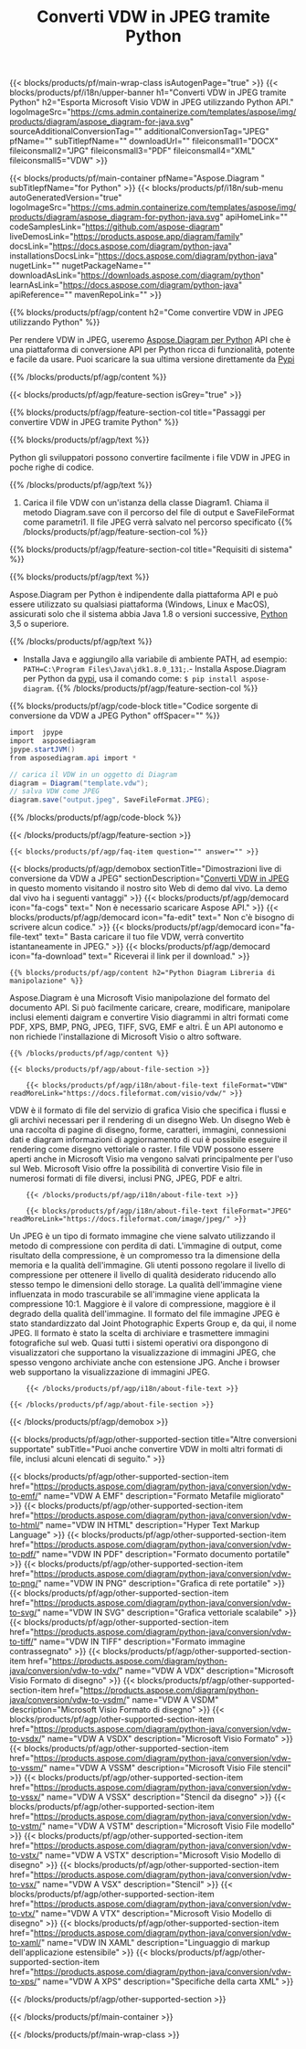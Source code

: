 ﻿---
title: Converti VDW in JPEG tramite Python 
weight: 1960
url: /it/python-java/conversion/vdw-to-jpeg/ 
description: Esempio di codice di conversione Python per il formato VDW in file JPEG. Usa questo codice di esempio per convertire VDW in JPEG all'interno di qualsiasi applicazione basata su Python.
---
{{< blocks/products/pf/main-wrap-class isAutogenPage="true" >}}
{{< blocks/products/pf/i18n/upper-banner h1="Converti VDW in JPEG tramite Python" h2="Esporta Microsoft Visio VDW in JPEG utilizzando Python API." logoImageSrc="https://cms.admin.containerize.com/templates/aspose/img/products/diagram/aspose_diagram-for-java.svg" sourceAdditionalConversionTag="" additionalConversionTag="JPEG" pfName="" subTitlepfName="" downloadUrl="" fileiconsmall1="DOCX" fileiconsmall2="JPG" fileiconsmall3="PDF" fileiconsmall4="XML" fileiconsmall5="VDW" >}}

{{< blocks/products/pf/main-container pfName="Aspose.Diagram " subTitlepfName="for Python" >}}
{{< blocks/products/pf/i18n/sub-menu autoGeneratedVersion="true" logoImageSrc="https://cms.admin.containerize.com/templates/aspose/img/products/diagram/aspose_diagram-for-python-java.svg" apiHomeLink="" codeSamplesLink="https://github.com/aspose-diagram" liveDemosLink="https://products.aspose.app/diagram/family" docsLink="https://docs.aspose.com/diagram/python-java" installationsDocsLink="https://docs.aspose.com/diagram/python-java" nugetLink="" nugetPackageName="" downloadAsLink="https://downloads.aspose.com/diagram/python" learnAsLink="https://docs.aspose.com/diagram/python-java" apiReference="" mavenRepoLink="" >}}

{{% blocks/products/pf/agp/content h2="Come convertire VDW in JPEG utilizzando Python" %}}

 Per rendere VDW in JPEG, useremo
 [Aspose.Diagram per Python](https://products.aspose.com/diagram/python-java/) 
 API che è una piattaforma di conversione API per Python ricca di funzionalità, potente e facile da usare. Puoi scaricare la sua ultima versione direttamente da
 [Pypi](https://pypi.org/project/aspose-diagram/) 

{{% /blocks/products/pf/agp/content %}}

{{< blocks/products/pf/agp/feature-section isGrey="true" >}}

{{% blocks/products/pf/agp/feature-section-col title="Passaggi per convertire VDW in JPEG tramite Python" %}}

{{% blocks/products/pf/agp/text %}}

 Python gli sviluppatori possono convertire facilmente i file VDW in JPEG in poche righe di codice.

{{% /blocks/products/pf/agp/text %}}

1. Carica il file VDW con un'istanza della classe Diagram1. Chiama il metodo Diagram.save con il percorso del file di output e SaveFileFormat come parametri1. Il file JPEG verrà salvato nel percorso specificato
{{% /blocks/products/pf/agp/feature-section-col %}}

{{% blocks/products/pf/agp/feature-section-col title="Requisiti di sistema" %}}

{{% blocks/products/pf/agp/text %}}

 Aspose.Diagram per Python è indipendente dalla piattaforma API e può essere utilizzato su qualsiasi piattaforma (Windows, Linux e MacOS), assicurati solo che il sistema abbia Java 1.8 o versioni successive, [Python](https://www.python.org/downloads/) 3,5 o superiore. 
 
{{% /blocks/products/pf/agp/text %}}

- Installa Java e aggiungilo alla variabile di ambiente PATH, ad esempio: <code>PATH=C:\Program Files\Java\jdk1.8.0_131;</code>.- Installa Aspose.Diagram per Python da <a href="https://pypi.org/project/aspose-diagram/">pypi</a>, usa il comando come: <code>$ pip install aspose-diagram</code>.
{{% /blocks/products/pf/agp/feature-section-col %}}

{{% blocks/products/pf/agp/code-block title="Codice sorgente di conversione da VDW a JPEG Python" offSpacer="" %}}

```cs
import  jpype     
import  asposediagram     
jpype.startJVM() 
from asposediagram.api import *

// carica il VDW in un oggetto di Diagram 
diagram = Diagram("template.vdw");
// salva VDW come JPEG 
diagram.save("output.jpeg", SaveFileFormat.JPEG);   


```

{{% /blocks/products/pf/agp/code-block %}}

{{< /blocks/products/pf/agp/feature-section >}}

    {{< blocks/products/pf/agp/faq-item question="" answer="" >}}
 

<!-- aboutfile Starts -->

{{< blocks/products/pf/agp/demobox sectionTitle="Dimostrazioni live di conversione da VDW a JPEG" sectionDescription="[Converti VDW in JPEG](https://products.aspose.app/diagram/conversion/vdw-to-jpeg) in questo momento visitando il nostro sito Web di demo dal vivo. La demo dal vivo ha i seguenti vantaggi" >}}
        {{< blocks/products/pf/agp/democard icon="fa-cogs" text=" Non è necessario scaricare Aspose API." >}}
        {{< blocks/products/pf/agp/democard icon="fa-edit" text=" Non c\'è bisogno di scrivere alcun codice." >}}
        {{< blocks/products/pf/agp/democard icon="fa-file-text" text=" Basta caricare il tuo file VDW, verrà convertito istantaneamente in JPEG." >}}
        {{< blocks/products/pf/agp/democard icon="fa-download" text=" Riceverai il link per il download." >}}

    {{% blocks/products/pf/agp/content h2="Python Diagram Libreria di manipolazione" %}}

 Aspose.Diagram è una Microsoft Visio manipolazione del formato del documento API. Si può facilmente caricare, creare, modificare, manipolare inclusi elementi daigram e convertire Visio diagrammi in altri formati come PDF, XPS, BMP, PNG, JPEG, TIFF, SVG, EMF e altri. È un API autonomo e non richiede l'installazione di Microsoft Visio o altro software.  



    {{% /blocks/products/pf/agp/content %}}

    {{< blocks/products/pf/agp/about-file-section >}}

        {{< blocks/products/pf/agp/i18n/about-file-text fileFormat="VDW" readMoreLink="https://docs.fileformat.com/visio/vdw/" >}}

VDW è il formato di file del servizio di grafica Visio che specifica i flussi e gli archivi necessari per il rendering di un disegno Web. Un disegno Web è una raccolta di pagine di disegno, forme, caratteri, immagini, connessioni dati e diagram informazioni di aggiornamento di cui è possibile eseguire il rendering come disegno vettoriale o raster. I file VDW possono essere aperti anche in Microsoft Visio ma vengono salvati principalmente per l'uso sul Web. Microsoft Visio offre la possibilità di convertire Visio file in numerosi formati di file diversi, inclusi PNG, JPEG, PDF e altri.


        {{< /blocks/products/pf/agp/i18n/about-file-text >}}

        {{< blocks/products/pf/agp/i18n/about-file-text fileFormat="JPEG" readMoreLink="https://docs.fileformat.com/image/jpeg/" >}}

Un JPEG è un tipo di formato immagine che viene salvato utilizzando il metodo di compressione con perdita di dati. L'immagine di output, come risultato della compressione, è un compromesso tra la dimensione della memoria e la qualità dell'immagine. Gli utenti possono regolare il livello di compressione per ottenere il livello di qualità desiderato riducendo allo stesso tempo le dimensioni dello storage. La qualità dell'immagine viene influenzata in modo trascurabile se all'immagine viene applicata la compressione 10:1. Maggiore è il valore di compressione, maggiore è il degrado della qualità dell'immagine. Il formato del file immagine JPEG è stato standardizzato dal Joint Photographic Experts Group e, da qui, il nome JPEG. Il formato è stato la scelta di archiviare e trasmettere immagini fotografiche sul web. Quasi tutti i sistemi operativi ora dispongono di visualizzatori che supportano la visualizzazione di immagini JPEG, che spesso vengono archiviate anche con estensione JPG. Anche i browser web supportano la visualizzazione di immagini JPEG.


        {{< /blocks/products/pf/agp/i18n/about-file-text >}}

    {{< /blocks/products/pf/agp/about-file-section >}}

{{< /blocks/products/pf/agp/demobox >}}

<!-- aboutfile Ends -->

{{< blocks/products/pf/agp/other-supported-section title="Altre conversioni supportate" subTitle="Puoi anche convertire VDW in molti altri formati di file, inclusi alcuni elencati di seguito." >}}

{{< blocks/products/pf/agp/other-supported-section-item href="https://products.aspose.com/diagram/python-java/conversion/vdw-to-emf/" name="VDW A EMF" description="Formato Metafile migliorato" >}}
{{< blocks/products/pf/agp/other-supported-section-item href="https://products.aspose.com/diagram/python-java/conversion/vdw-to-html/" name="VDW IN HTML" description="Hyper Text Markup Language" >}}
{{< blocks/products/pf/agp/other-supported-section-item href="https://products.aspose.com/diagram/python-java/conversion/vdw-to-pdf/" name="VDW IN PDF" description="Formato documento portatile" >}}
{{< blocks/products/pf/agp/other-supported-section-item href="https://products.aspose.com/diagram/python-java/conversion/vdw-to-png/" name="VDW IN PNG" description="Grafica di rete portatile" >}}
{{< blocks/products/pf/agp/other-supported-section-item href="https://products.aspose.com/diagram/python-java/conversion/vdw-to-svg/" name="VDW IN SVG" description="Grafica vettoriale scalabile" >}}
{{< blocks/products/pf/agp/other-supported-section-item href="https://products.aspose.com/diagram/python-java/conversion/vdw-to-tiff/" name="VDW IN TIFF" description="Formato immagine contrassegnato" >}}
{{< blocks/products/pf/agp/other-supported-section-item href="https://products.aspose.com/diagram/python-java/conversion/vdw-to-vdx/" name="VDW A VDX" description="Microsoft Visio Formato di disegno" >}}
{{< blocks/products/pf/agp/other-supported-section-item href="https://products.aspose.com/diagram/python-java/conversion/vdw-to-vsdm/" name="VDW A VSDM" description="Microsoft Visio Formato di disegno" >}}
{{< blocks/products/pf/agp/other-supported-section-item href="https://products.aspose.com/diagram/python-java/conversion/vdw-to-vsdx/" name="VDW A VSDX" description="Microsoft Visio Formato" >}}
{{< blocks/products/pf/agp/other-supported-section-item href="https://products.aspose.com/diagram/python-java/conversion/vdw-to-vssm/" name="VDW A VSSM" description="Microsoft Visio File stencil" >}}
{{< blocks/products/pf/agp/other-supported-section-item href="https://products.aspose.com/diagram/python-java/conversion/vdw-to-vssx/" name="VDW A VSSX" description="Stencil da disegno" >}}
{{< blocks/products/pf/agp/other-supported-section-item href="https://products.aspose.com/diagram/python-java/conversion/vdw-to-vstm/" name="VDW A VSTM" description="Microsoft Visio File modello" >}}
{{< blocks/products/pf/agp/other-supported-section-item href="https://products.aspose.com/diagram/python-java/conversion/vdw-to-vstx/" name="VDW A VSTX" description="Microsoft Visio Modello di disegno" >}}
{{< blocks/products/pf/agp/other-supported-section-item href="https://products.aspose.com/diagram/python-java/conversion/vdw-to-vsx/" name="VDW A VSX" description="Stencil" >}}
{{< blocks/products/pf/agp/other-supported-section-item href="https://products.aspose.com/diagram/python-java/conversion/vdw-to-vtx/" name="VDW A VTX" description="Microsoft Visio Modello di disegno" >}}
{{< blocks/products/pf/agp/other-supported-section-item href="https://products.aspose.com/diagram/python-java/conversion/vdw-to-xaml/" name="VDW IN XAML" description="Linguaggio di markup dell\'applicazione estensibile" >}}
{{< blocks/products/pf/agp/other-supported-section-item href="https://products.aspose.com/diagram/python-java/conversion/vdw-to-xps/" name="VDW A XPS" description="Specifiche della carta XML" >}}

{{< /blocks/products/pf/agp/other-supported-section >}}

{{< /blocks/products/pf/main-container >}}
    
{{< /blocks/products/pf/main-wrap-class >}}